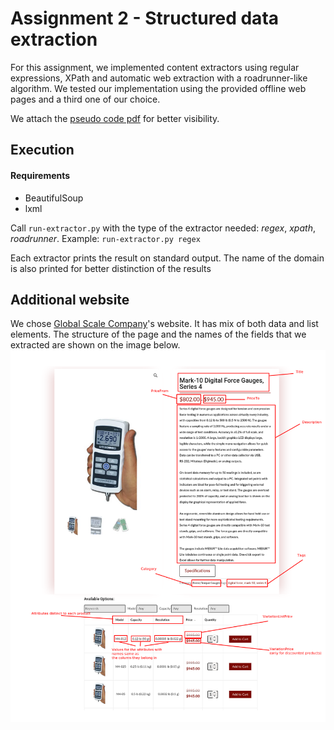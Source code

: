 # Assignment 2 - Structured data extraction

For this assignment, we implemented content extractors using regular expressions, XPath and automatic web extraction with a roadrunner-like algorithm. We tested our implementation using the provided offline web pages and a third one of our choice.

We attach the [pseudo code pdf](Pseudocode.pdf) for better visibility.

## Execution

#### Requirements
- BeautifulSoup
- lxml
 
Call `run-extractor.py` with the type of the extractor needed: _regex_, _xpath_, _roadrunner_.
Example: `run-extractor.py regex`

Each extractor prints the result on standard output. The name of the domain is also printed for better distinction of the results 

## Additional website
We chose [Global Scale Company](globalscalecompany.com)'s website. It has mix of both data and list elements. The structure of the page and the names of the fields that we extracted are shown on the image below. 
![the structure](combined.png)


